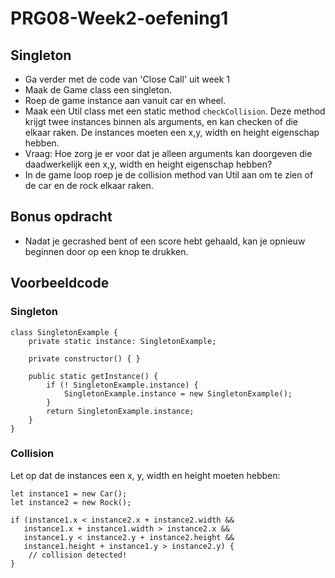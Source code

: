 # PRG08-Week2-oefening1

## Singleton

- Ga verder met de code van 'Close Call' uit week 1
- Maak de Game class een singleton.
- Roep de game instance aan vanuit car en wheel.
- Maak een Util class met een static method `checkCollision`. Deze method krijgt twee instances binnen als arguments, en kan checken of die elkaar raken. De instances moeten een x,y, width en height eigenschap hebben.
- Vraag: Hoe zorg je er voor dat je alleen arguments kan doorgeven die daadwerkelijk een x,y, width en height eigenschap hebben?
- In de game loop roep je de collision method van Util aan om te zien of de car en de rock elkaar raken.

## Bonus opdracht
- Nadat je gecrashed bent of een score hebt gehaald, kan je opnieuw beginnen door op een knop te drukken.

## Voorbeeldcode

### Singleton

```
class SingletonExample {
    private static instance: SingletonExample;

    private constructor() { }

    public static getInstance() {
        if (! SingletonExample.instance) {
            SingletonExample.instance = new SingletonExample();
        }
        return SingletonExample.instance;
    }
}
```

### Collision 

Let op dat de instances een x, y, width en height moeten hebben:

```
let instance1 = new Car();
let instance2 = new Rock();

if (instance1.x < instance2.x + instance2.width &&
   instance1.x + instance1.width > instance2.x &&
   instance1.y < instance2.y + instance2.height &&
   instance1.height + instance1.y > instance2.y) {
    // collision detected!
}
```
